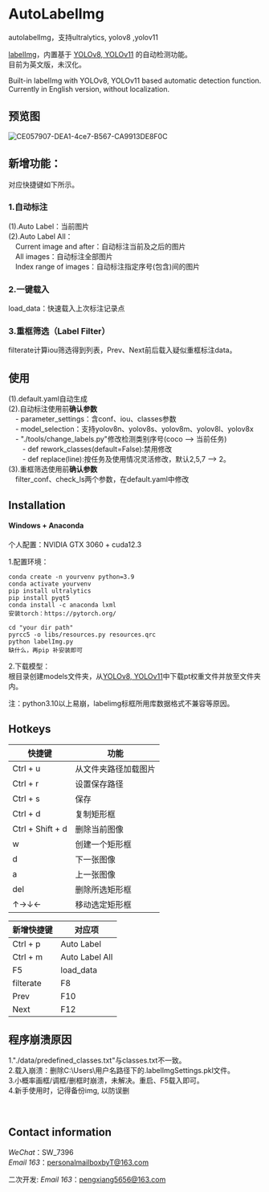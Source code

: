 # AutoLabelImg

autolabelImg，支持ultralytics, yolov8 ,yolov11

[labelImg](https://github.com/HumanSignal/labelImg)，内置基于 [YOLOv8, YOLOv11](https://github.com/ultralytics/ultralytics) 的自动检测功能。<br/>
目前为英文版，未汉化。<br/>

Built-in labelImg with YOLOv8, YOLOv11 based automatic detection function.<br/>
Currently in English version, without localization.

## 预览图

![CE057907-DEA1-4ce7-B567-CA9913DE8F0C](https://github.com/T-SW/AutoLabelImg/assets/69509115/f59cfe39-0ddf-4397-b567-803e2d67c217)


## 新增功能：
对应快捷键如下所示。<br/>

### 1.自动标注
(1).Auto Label：当前图片<br/>
(2).Auto Label All：<br/>
&emsp;Current image and after：自动标注当前及之后的图片<br/>
&emsp;All images：自动标注全部图片<br/>
&emsp;Index range of images：自动标注指定序号(包含)间的图片<br/>

### 2.一键载入
load_data：快速载入上次标注记录点<br/>

### 3.重框筛选（Label Filter）
filterate计算iou筛选得到列表，Prev、Next前后载入疑似重框标注data。<br/>

## 使用
(1).default.yaml自动生成<br/>
(2).自动标注使用前**确认参数**<br/>
&emsp;- parameter_settings：含conf、iou、classes参数<br/>
&emsp;- model_selection：支持yolov8n、yolov8s、yolov8m、yolov8l、yolov8x<br/>
&emsp;- "./tools/change_labels.py"修改检测类别序号(coco --> 当前任务)<br/>
&emsp;&emsp;- def rework_classes(default=False):禁用修改<br/>
&emsp;&emsp;- def replace(line):按任务及使用情况灵活修改，默认2,5,7 --> 2。<br/>
(3).重框筛选使用前**确认参数**<br/>
&emsp;filter_conf、check_ls两个参数，在default.yaml中修改<br/>

## Installation
#### Windows + Anaconda
个人配置：NVIDIA GTX 3060 + cuda12.3<br/>

1.配置环境：<br/>
```pythonscript
conda create -n yourvenv python=3.9
conda activate yourvenv
pip install ultralytics
pip install pyqt5
conda install -c anaconda lxml
安装torch：https://pytorch.org/

cd "your dir path"
pyrcc5 -o libs/resources.py resources.qrc
python labelImg.py
缺什么，再pip 补安装即可
```

2.下载模型：<br/>
根目录创建models文件夹，从[YOLOv8, YOLOv11](https://github.com/ultralytics/ultralytics)中下载pt权重文件并放至文件夹内。<br/>

注：python3.10以上易崩，labelimg标框所用库数据格式不兼容等原因。<br/>

## Hotkeys

快捷键     | 功能
-------- | -----
Ctrl + u  | 从文件夹路径加载图片
Ctrl + r  | 设置保存路径
Ctrl + s  | 保存
Ctrl + d  | 复制矩形框
Ctrl + Shift + d  | 删除当前图像
w  | 创建一个矩形框
d  | 下一张图像
a  | 上一张图像
del  | 删除所选矩形框
↑→↓←  | 移动选定矩形框

新增快捷键     | 对应项
-------- | -----
Ctrl + p  | Auto Label
Ctrl + m  | Auto Label All
F5  | load_data
filterate  | F8
Prev  | F10
Next  | F12

## 程序崩溃原因

1."./data/predefined_classes.txt"与classes.txt不一致。<br/>
2.载入崩溃：删除C:\Users\用户名路径下的.labelImgSettings.pkl文件。<br/>
3.小概率画框/调框/删框时崩溃，未解决。重启、F5载入即可。<br/>
4.新手使用时，记得备份img, 以防误删


<br/>

## Contact information

*WeChat*：SW_7396        <br/>
*Email 163*：personalmailboxbyT@163.com

二次开发:
*Email 163*：pengxiang5656@163.com



